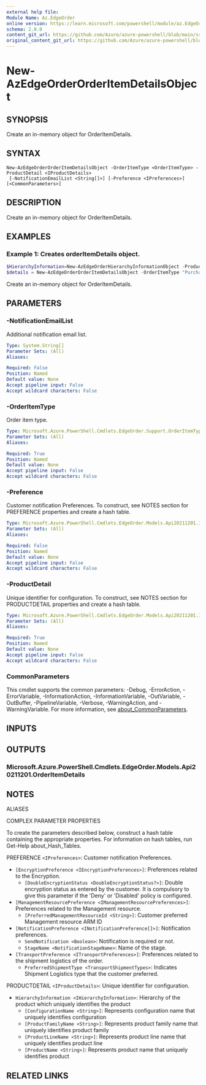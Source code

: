 ```yaml
---
external help file: 
Module Name: Az.EdgeOrder
online version: https://learn.microsoft.com/powershell/module/az.EdgeOrder/new-AzEdgeOrderOrderItemDetailsObject
schema: 2.0.0
content_git_url: https://github.com/Azure/azure-powershell/blob/main/src/EdgeOrder/EdgeOrder/help/New-AzEdgeOrderOrderItemDetailsObject.md
original_content_git_url: https://github.com/Azure/azure-powershell/blob/main/src/EdgeOrder/EdgeOrder/help/New-AzEdgeOrderOrderItemDetailsObject.md
---
```


# New-AzEdgeOrderOrderItemDetailsObject

## SYNOPSIS
Create an in-memory object for OrderItemDetails.

## SYNTAX

```
New-AzEdgeOrderOrderItemDetailsObject -OrderItemType <OrderItemType> -ProductDetail <IProductDetails>
 [-NotificationEmailList <String[]>] [-Preference <IPreferences>] [<CommonParameters>]
```

## DESCRIPTION
Create an in-memory object for OrderItemDetails.

## EXAMPLES

### Example 1: Creates orderItemDetails object.
```powershell
$HierarchyInformation=New-AzEdgeOrderHierarchyInformationObject -ProductFamilyName "azurestackedge" -ProductLineName "azurestackedge" -ProductName "azurestackedgegpu" -ConfigurationName "EdgeP_High"
$details = New-AzEdgeOrderOrderItemDetailsObject -OrderItemType "Purchase"  -ProductDetail  @{"HierarchyInformation"=$HierarchyInformation}
```

Create an in-memory object for OrderItemDetails.

## PARAMETERS

### -NotificationEmailList
Additional notification email list.

```yaml
Type: System.String[]
Parameter Sets: (All)
Aliases:

Required: False
Position: Named
Default value: None
Accept pipeline input: False
Accept wildcard characters: False
```

### -OrderItemType
Order item type.

```yaml
Type: Microsoft.Azure.PowerShell.Cmdlets.EdgeOrder.Support.OrderItemType
Parameter Sets: (All)
Aliases:

Required: True
Position: Named
Default value: None
Accept pipeline input: False
Accept wildcard characters: False
```

### -Preference
Customer notification Preferences.
To construct, see NOTES section for PREFERENCE properties and create a hash table.

```yaml
Type: Microsoft.Azure.PowerShell.Cmdlets.EdgeOrder.Models.Api20211201.IPreferences
Parameter Sets: (All)
Aliases:

Required: False
Position: Named
Default value: None
Accept pipeline input: False
Accept wildcard characters: False
```

### -ProductDetail
Unique identifier for configuration.
To construct, see NOTES section for PRODUCTDETAIL properties and create a hash table.

```yaml
Type: Microsoft.Azure.PowerShell.Cmdlets.EdgeOrder.Models.Api20211201.IProductDetails
Parameter Sets: (All)
Aliases:

Required: True
Position: Named
Default value: None
Accept pipeline input: False
Accept wildcard characters: False
```

### CommonParameters
This cmdlet supports the common parameters: -Debug, -ErrorAction, -ErrorVariable, -InformationAction, -InformationVariable, -OutVariable, -OutBuffer, -PipelineVariable, -Verbose, -WarningAction, and -WarningVariable. For more information, see [about_CommonParameters](http://go.microsoft.com/fwlink/?LinkID=113216).

## INPUTS

## OUTPUTS

### Microsoft.Azure.PowerShell.Cmdlets.EdgeOrder.Models.Api20211201.OrderItemDetails

## NOTES

ALIASES

COMPLEX PARAMETER PROPERTIES

To create the parameters described below, construct a hash table containing the appropriate properties. For information on hash tables, run Get-Help about_Hash_Tables.


PREFERENCE `<IPreferences>`: Customer notification Preferences.
  - `[EncryptionPreference <IEncryptionPreferences>]`: Preferences related to the Encryption.
    - `[DoubleEncryptionStatus <DoubleEncryptionStatus?>]`: Double encryption status as entered by the customer. It is compulsory to give this parameter if the 'Deny' or 'Disabled' policy is configured.
  - `[ManagementResourcePreference <IManagementResourcePreferences>]`: Preferences related to the Management resource.
    - `[PreferredManagementResourceId <String>]`: Customer preferred Management resource ARM ID
  - `[NotificationPreference <INotificationPreference[]>]`: Notification preferences.
    - `SendNotification <Boolean>`: Notification is required or not.
    - `StageName <NotificationStageName>`: Name of the stage.
  - `[TransportPreference <ITransportPreferences>]`: Preferences related to the shipment logistics of the order.
    - `PreferredShipmentType <TransportShipmentTypes>`: Indicates Shipment Logistics type that the customer preferred.

PRODUCTDETAIL `<IProductDetails>`: Unique identifier for configuration.
  - `HierarchyInformation <IHierarchyInformation>`: Hierarchy of the product which uniquely identifies the product
    - `[ConfigurationName <String>]`: Represents configuration name that uniquely identifies configuration
    - `[ProductFamilyName <String>]`: Represents product family name that uniquely identifies product family
    - `[ProductLineName <String>]`: Represents product line name that uniquely identifies product line
    - `[ProductName <String>]`: Represents product name that uniquely identifies product

## RELATED LINKS

